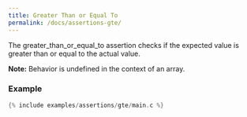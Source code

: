 ```yaml
---
title: Greater Than or Equal To
permalink: /docs/assertions-gte/
---
```


The greater_than_or_equal_to assertion checks if the expected value is greater than or equal to the actual value.

**Note:** Behavior is undefined in the context of an array.

### Example

```c
{% include examples/assertions/gte/main.c %}
```